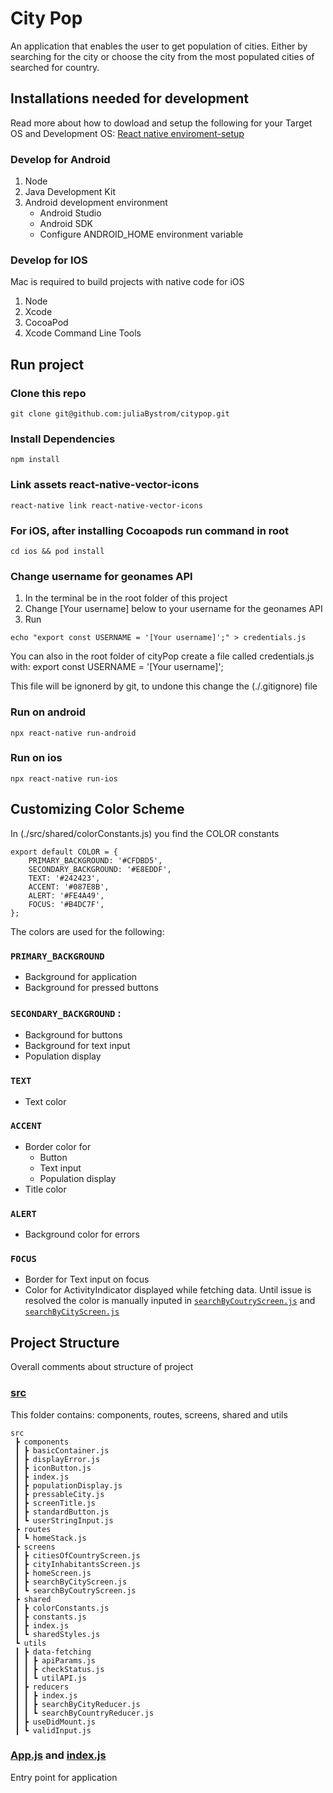 # City Pop

An application that enables the user to get population of cities. Either by searching for the city or choose the city from the most populated cities of searched for country.


## Installations needed for development

Read more about how to dowload and setup the following for your Target OS and Development OS: [React native enviroment-setup](https://reactnative.dev/docs/environment-setup)

### Develop for Android

1. Node
2. Java Development Kit
3. Android development environment
    * Android Studio
    * Android SDK
    * Configure ANDROID_HOME environment variable

### Develop for IOS 
Mac is required to build projects with native code for iOS
 1. Node
 2. Xcode
 3. CocoaPod
 4. Xcode Command Line Tools



## Run project

###  Clone this repo
```
git clone git@github.com:juliaBystrom/citypop.git
```

### Install Dependencies
```
npm install
```

### Link assets react-native-vector-icons 
```
react-native link react-native-vector-icons

```

### For iOS, after installing Cocoapods run command in root 

```
cd ios && pod install

```


### Change username for geonames API

1. In the terminal be in the root folder of this project
2. Change [Your username] below to your username for the geonames API
3. Run

```
echo "export const USERNAME = '[Your username]';" > credentials.js 
```

You can also in the root folder of cityPop create a file called credentials.js with:
export const USERNAME = '[Your username]';

This file will be ignonerd by git, to undone this change the (./.gitignore) file


### Run on android 
```
npx react-native run-android
```

### Run on ios 
```
npx react-native run-ios
```

## Customizing Color Scheme 

In (./src/shared/colorConstants.js) you find the COLOR constants

```
export default COLOR = {
    PRIMARY_BACKGROUND: '#CFDBD5',
    SECONDARY_BACKGROUND: '#E8EDDF',
    TEXT: '#242423',
    ACCENT: '#087E8B',
    ALERT: '#FE4A49',
    FOCUS: '#B4DC7F',
};
```

The colors are used for the following:
### `PRIMARY_BACKGROUND` 
* Background for application
* Background for pressed buttons

### `SECONDARY_BACKGROUND` : 
* Background for buttons
* Background for text input
* Population display

### `TEXT`
* Text color

### `ACCENT`
* Border color for
    * Button
    * Text input
    * Population display
* Title color

### `ALERT`
* Background color for errors

### `FOCUS`
* Border for Text input on focus
* Color for ActivityIndicator displayed while fetching data. Until issue is resolved the color is manually inputed in [`searchByCoutryScreen.js`](./src/screens/searchByCoutryScreen.js) and [`searchByCityScreen.js`](./src/screens/searchByCityScreen.js)



## Project Structure
Overall comments about structure of project

### [src](./src)
This folder contains: components, routes, screens, shared and utils

```
src
 ┣ components
 ┃ ┣ basicContainer.js
 ┃ ┣ displayError.js
 ┃ ┣ iconButton.js
 ┃ ┣ index.js
 ┃ ┣ populationDisplay.js
 ┃ ┣ pressableCity.js
 ┃ ┣ screenTitle.js
 ┃ ┣ standardButton.js
 ┃ ┗ userStringInput.js
 ┣ routes
 ┃ ┗ homeStack.js
 ┣ screens
 ┃ ┣ citiesOfCountryScreen.js
 ┃ ┣ cityInhabitantsScreen.js
 ┃ ┣ homeScreen.js
 ┃ ┣ searchByCityScreen.js
 ┃ ┗ searchByCoutryScreen.js
 ┣ shared
 ┃ ┣ colorConstants.js
 ┃ ┣ constants.js
 ┃ ┣ index.js
 ┃ ┗ sharedStyles.js
 ┗ utils
 ┃ ┣ data-fetching
 ┃ ┃ ┣ apiParams.js
 ┃ ┃ ┣ checkStatus.js
 ┃ ┃ ┗ utilAPI.js
 ┃ ┣ reducers
 ┃ ┃ ┣ index.js
 ┃ ┃ ┣ searchByCityReducer.js
 ┃ ┃ ┗ searchByCountryReducer.js
 ┃ ┣ useDidMount.js
 ┃ ┗ validInput.js
 ```

 ### [App.js](./App.js) and [index.js](./index.js)
 Entry point for application

